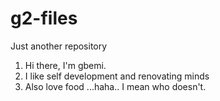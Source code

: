 # g2-files
Just another repository

1. Hi there, I'm gbemi. 
2. I like self development and renovating minds
3. Also love food ...haha.. I mean who doesn't.
